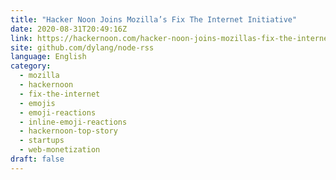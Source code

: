 ```yaml
---
title: "Hacker Noon Joins Mozilla’s Fix The Internet Initiative"
date: 2020-08-31T20:49:16Z
link: https://hackernoon.com/hacker-noon-joins-mozillas-fix-the-internet-incubator-9br3eo1?source=rss&utm_medium=RSS&utm_source=news.12bit.vn
site: github.com/dylang/node-rss
language: English
category:
  - mozilla
  - hackernoon
  - fix-the-internet
  - emojis
  - emoji-reactions
  - inline-emoji-reactions
  - hackernoon-top-story
  - startups
  - web-monetization
draft: false
---
```

